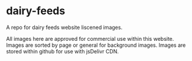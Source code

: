 # dairy-feeds
A repo for dairy feeds website liscened images.

All images here are approved for commercial use within this website.
Images are sorted by page or general for background images.
Images are stored within github for use with jsDelivr CDN.
